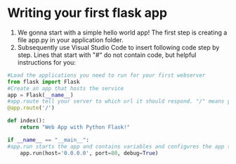 # Writing your first flask app
1. We gonna start with a simple hello world app! The first step is creating a file app.py in your application folder.
2. Subsequently use Visual Studio Code to insert following code step by step. Lines that start with "#“ do not contain code, but helpful instructions for you: 
```python
#Load the applications you need to run for your first webserver
from flask import Flask
#Create an app that hosts the service 
app = Flask(__name__)
#app.route tell your server to which url it should respond. "/" means your base folder such as example.com/
@app.route('/')

def index():
    return "Web App with Python Flask!"

if __name__ == "__main__":
#app.run starts the app and contains variables and configures the app to run on localhost ("host=0.0.0.0"), the port (you can use a different one than 80) and sets it in debug mode ("debug=True")
    app.run(host='0.0.0.0', port=80, debug=True)
```
